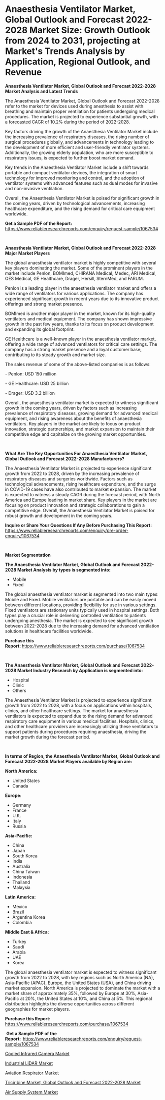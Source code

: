 <p><h1>Anaesthesia Ventilator Market, Global Outlook and Forecast 2022-2028 Market Size: Growth Outlook from 2024 to 2031, projecting at Market's Trends Analysis by Application, Regional Outlook, and Revenue</h1></p><p><strong>Anaesthesia Ventilator Market, Global Outlook and Forecast 2022-2028 Market Analysis and Latest Trends</strong></p>
<p><p>The Anaesthesia Ventilator Market, Global Outlook and Forecast 2022-2028 refer to the market for devices used during anesthesia to assist with breathing and maintain proper ventilation for patients undergoing medical procedures. The market is projected to experience substantial growth, with a forecasted CAGR of 10.2% during the period of 2022-2028.</p><p>Key factors driving the growth of the Anaesthesia Ventilator Market include the increasing prevalence of respiratory diseases, the rising number of surgical procedures globally, and advancements in technology leading to the development of more efficient and user-friendly ventilator systems. Additionally, the growing elderly population, who are more susceptible to respiratory issues, is expected to further boost market demand.</p><p>Key trends in the Anaesthesia Ventilator Market include a shift towards portable and compact ventilator devices, the integration of smart technology for improved monitoring and control, and the adoption of ventilator systems with advanced features such as dual modes for invasive and non-invasive ventilation.</p><p>Overall, the Anaesthesia Ventilator Market is poised for significant growth in the coming years, driven by technological advancements, increasing healthcare expenditure, and the rising demand for critical care equipment worldwide.</p></p>
<p><strong>Get a Sample PDF of the Report:&nbsp;</strong> <a href="https://www.reliableresearchreports.com/enquiry/request-sample/1067534">https://www.reliableresearchreports.com/enquiry/request-sample/1067534</a></p>
<p>&nbsp;</p>
<p><strong>Anaesthesia Ventilator Market, Global Outlook and Forecast 2022-2028 Major Market Players</strong></p>
<p><p>The global anaesthesia ventilator market is highly competitive with several key players dominating the market. Some of the prominent players in the market include Penlon, BOMImed, CHIRANA Medical, Medec, ARI Medical, OES Medical, GE Healthcare, Drager, Hersill, SternMed, and FARUM.</p><p>Penlon is a leading player in the anaesthesia ventilator market and offers a wide range of ventilators for various applications. The company has experienced significant growth in recent years due to its innovative product offerings and strong market presence.</p><p>BOMImed is another major player in the market, known for its high-quality ventilators and medical equipment. The company has shown impressive growth in the past few years, thanks to its focus on product development and expanding its global footprint.</p><p>GE Healthcare is a well-known player in the anaesthesia ventilator market, offering a wide range of advanced ventilators for critical care settings. The company has a strong market presence and a loyal customer base, contributing to its steady growth and market size.</p><p>The sales revenue of some of the above-listed companies is as follows:</p><p>- Penlon: USD 150 million</p><p>- GE Healthcare: USD 25 billion</p><p>- Drager: USD 3.2 billion</p><p>Overall, the anaesthesia ventilator market is expected to witness significant growth in the coming years, driven by factors such as increasing prevalence of respiratory diseases, growing demand for advanced medical equipment, and rising awareness about the benefits of anaesthesia ventilators. Key players in the market are likely to focus on product innovation, strategic partnerships, and market expansion to maintain their competitive edge and capitalize on the growing market opportunities.</p></p>
<p>&nbsp;</p>
<p><strong>What Are The Key Opportunities For Anaesthesia Ventilator Market, Global Outlook and Forecast 2022-2028 Manufacturers?</strong></p>
<p><p>The Anaesthesia Ventilator Market is projected to experience significant growth from 2022 to 2028, driven by the increasing prevalence of respiratory diseases and surgeries worldwide. Factors such as technological advancements, rising healthcare expenditure, and the surge in COVID-19 cases have also contributed to market expansion. The market is expected to witness a steady CAGR during the forecast period, with North America and Europe leading in market share. Key players in the market are focusing on product innovation and strategic collaborations to gain a competitive edge. Overall, the Anaesthesia Ventilator Market is poised for robust growth and development in the coming years.</p></p>
<p><strong>Inquire or Share Your Questions If Any Before Purchasing This Report:</strong> <a href="https://www.reliableresearchreports.com/enquiry/pre-order-enquiry/1067534">https://www.reliableresearchreports.com/enquiry/pre-order-enquiry/1067534</a></p>
<p>&nbsp;</p>
<p><strong>Market Segmentation</strong></p>
<p><strong>The Anaesthesia Ventilator Market, Global Outlook and Forecast 2022-2028 Market Analysis by types is segmented into:</strong></p>
<p><ul><li>Mobile</li><li>Fixed</li></ul></p>
<p><p>The global anaesthesia ventilator market is segmented into two main types: Mobile and Fixed. Mobile ventilators are portable and can be easily moved between different locations, providing flexibility for use in various settings. Fixed ventilators are stationary units typically used in hospital settings. Both types play a crucial role in delivering controlled ventilation to patients undergoing anesthesia. The market is expected to see significant growth between 2022-2028 due to the increasing demand for advanced ventilation solutions in healthcare facilities worldwide.</p></p>
<p><strong>Purchase this Report:&nbsp;</strong><a href="https://www.reliableresearchreports.com/purchase/1067534">https://www.reliableresearchreports.com/purchase/1067534</a></p>
<p>&nbsp;</p>
<p><strong>The Anaesthesia Ventilator Market, Global Outlook and Forecast 2022-2028 Market Industry Research by Application is segmented into:</strong></p>
<p><ul><li>Hospital</li><li>Clinic</li><li>Others</li></ul></p>
<p><p>The Anaesthesia Ventilator Market is projected to experience significant growth from 2022 to 2028, with a focus on applications within hospitals, clinics, and other healthcare settings. The market for anaesthesia ventilators is expected to expand due to the rising demand for advanced respiratory care equipment in various medical facilities. Hospitals, clinics, and other healthcare providers are increasingly utilizing these ventilators to support patients during procedures requiring anaesthesia, driving the market growth during the forecast period.</p></p>
<p>&nbsp;</p>
<p><strong>In terms of Region, the Anaesthesia Ventilator Market, Global Outlook and Forecast 2022-2028 Market Players available by Region are:</strong></p>
<p>
    <p> <strong> North America: </strong>
        <ul>
            <li>United States</li>
            <li>Canada</li>
        </ul>
        </p> 
    <p> <strong> Europe: </strong>
        <ul>
            <li>Germany</li>
            <li>France</li>
            <li>U.K.</li>
            <li>Italy</li>
            <li>Russia</li>
        </ul>
        </p> 
    <p> <strong> Asia-Pacific: </strong>
        <ul>
            <li>China</li>
            <li>Japan</li>
            <li>South Korea</li>
            <li>India</li>
            <li>Australia</li>
            <li>China Taiwan</li>
            <li>Indonesia</li>
            <li>Thailand</li>
            <li>Malaysia</li>
        </ul>
        </p> 
    <p> <strong> Latin America: </strong>
        <ul>
            <li>Mexico</li>
            <li>Brazil</li>
            <li>Argentina Korea</li>
            <li>Colombia</li>
        </ul>
        </p> 
    <p> <strong> Middle East & Africa: </strong>
        <ul>
            <li>Turkey</li>
            <li>Saudi</li>
            <li>Arabia</li>
            <li>UAE</li>
            <li>Korea</li>
        </ul>
    </p>
    </p>
<p><p>The global anaesthesia ventilator market is expected to witness significant growth from 2022 to 2028, with key regions such as North America (NA), Asia-Pacific (APAC), Europe, the United States (USA), and China driving market expansion. North America is projected to dominate the market with a market share of approximately 35%, followed by Europe at 30%, Asia-Pacific at 20%, the United States at 10%, and China at 5%. This regional distribution highlights the diverse opportunities across different geographies for market players.</p></p>
<p><strong>Purchase this Report: </strong><a href="https://www.reliableresearchreports.com/purchase/1067534">https://www.reliableresearchreports.com/purchase/1067534</a></p>
<p>&nbsp;<strong>Get a Sample PDF of the Report:&nbsp;&nbsp;</strong><a href="https://www.reliableresearchreports.com/enquiry/request-sample/1067534">https://www.reliableresearchreports.com/enquiry/request-sample/1067534</a></p>
<p><strong></strong></p>
<p><p><a href="https://medium.com/@laurabruen2023/cooled-infrared-camera-market-size-market-outlook-and-market-forecast-2024-to-2031-c7ef4489fb48">Cooled Infrared Camera Market</a></p><p><a href="https://medium.com/@laurabruen2023/industrial-lidar-market-insights-into-market-cagr-market-trends-and-growth-strategies-204c7a903473">Industrial LiDAR Market</a></p><p><a href="https://medium.com/@leeullrich2023/aviation-respirator-market-report-reveals-the-latest-trends-and-growth-opportunities-of-this-market-ff1b86532c4a">Aviation Respirator Market</a></p><p><a href="https://github.com/kufem1/Market-Research-Report-List-1/blob/main/triciribine-market-global-outlook-and-forecast-2022-2028-market.md">Triciribine Market, Global Outlook and Forecast 2022-2028 Market</a></p><p><a href="https://medium.com/@laurabruen2023/air-supply-system-market-the-key-to-successful-business-strategy-forecast-till-2031-e1c3c360f1b3">Air Supply System Market</a></p></p>